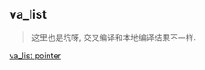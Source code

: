 
## va_list

> 这里也是坑呀, 交叉编译和本地编译结果不一样. 

[va_list pointer](https://stackoverflow.com/questions/3369588/pass-va-list-or-pointer-to-va-list)

